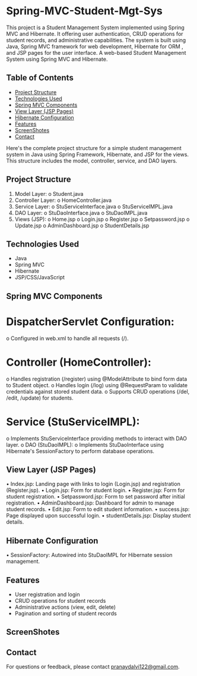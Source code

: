 # Spring-MVC-Student-Mgt-Sys
This project is a Student Management System implemented using Spring MVC and Hibernate. It offering user authentication, CRUD operations for student records, and administrative capabilities. The system is built using Java, Spring MVC framework for web development, Hibernate for ORM , and JSP pages for the user interface.
A web-based Student Management System using Spring MVC and Hibernate.

## Table of Contents
- [Project Structure](#Project-Structure)
- [Technologies Used](#technologies-used)
- [Spring MVC Components](#Spring-MVC-Components)
- [View Layer (JSP Pages)](#View-Layer-(JSP-Pages))
- [Hibernate Configuration](#Hibernate-Configuration)
- [Features](#features)
- [ScreenShotes](#ScreenShotes)
- [Contact](#contact)

Here's the complete project structure for a simple student management system in Java using Spring Framework, Hibernate, and JSP for the views. This structure includes the model, controller, service, and DAO layers.
## Project Structure
1.	Model Layer:
            o	Student.java
2.	Controller Layer:
            o	HomeController.java
3.	Service Layer:
            o	StuServiceInterface.java
            o	StuServiceIMPL.java
4.	DAO Layer:
            o	StuDaoInterface.java
            o	StuDaoIMPL.java
5.	Views (JSP):
            o	Home.jsp
            o	Login.jsp
            o	Register.jsp
            o	Setpassword.jsp
            o	Update.jsp
            o	AdminDashboard.jsp
            o	StudentDetails.jsp

## Technologies Used

- Java
- Spring MVC
- Hibernate
- JSP/CSS/JavaScript

## Spring MVC Components
# DispatcherServlet Configuration: 
o	Configured in web.xml to handle all requests (/).
# Controller (HomeController):
o	Handles registration (/register) using @ModelAttribute to bind form data to Student object.
o	Handles login (/log) using @RequestParam to validate credentials against stored student data.
o	Supports CRUD operations (/del, /edit, /update) for students.
# Service (StuServiceIMPL):
o	Implements StuServiceInterface providing methods to interact with DAO layer.
o	DAO (StuDaoIMPL):
o	Implements StuDaoInterface using Hibernate's SessionFactory to perform database operations.

## View Layer (JSP Pages)
•	Index.jsp: Landing page with links to login (Login.jsp) and registration (Register.jsp).
•	Login.jsp: Form for student login.
•	Register.jsp: Form for student registration.
•	Setpassword.jsp: Form to set password after initial registration.
•	AdminDashboard.jsp: Dashboard for admin to manage student records.
•	Edit.jsp: Form to edit student information.
•	success.jsp: Page displayed upon successful login.
•	studentDetails.jsp: Display student details.

## Hibernate Configuration
•	SessionFactory: Autowired into StuDaoIMPL for Hibernate session management.

## Features

- User registration and login
- CRUD operations for student records
- Administrative actions (view, edit, delete)
- Pagination and sorting of student records

## ScreenShotes



## Contact

For questions or feedback, please contact [pranaydalvi122@gmail.com](mailto:pranaydalvi122@gmail.com).
